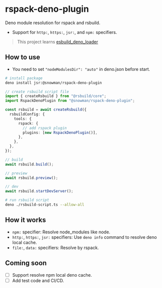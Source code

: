 # rspack-deno-plugin

Deno module resolution for rspack and rsbuild.

- Support for `http:`, `https:`, `jsr:`, and `npm:` specifiers.

> This project learns [esbuild_deno_loader](https://github.com/lucacasonato/esbuild_deno_loader)

## How to use

- You need to set `"nodeModulesDir": "auto"` in deno.json before start.

```bash
# install package
deno install jsr:@snowman/rspack-deno-plugin
```

```ts
// create rsbuild script file
import { createRsbuild } from "@rsbuild/core";
import RspackDenoPlugin from "@snowman/rspack-deno-plugin";

const rsbuild = await createRsbuild({
  rsbuildConfig: {
    tools: {
      rspack: {
        // add rspack plugin
        plugins: [new RspackDenoPlugin()],
      },
    },
  },
});

// build
await rsbuild.build();

// preview
await rsbuild.preview();

// dev
await rsbuild.startDevServer();
```

```bash
# run rsbuild script
deno ./rsbuild-script.ts --allow-all
```

## How it works

- `npm:` specifier: Resolve node_modules like node.
- `http:`, `https:`, `jsr:` specifiers: Use `deno info` command to resolve deno local cache.
- `file:`, `data:` specifiers: Resolve by rspack.

## Coming soon

- [ ] Support resolve npm local deno cache.
- [ ] Add test code and CI/CD.
